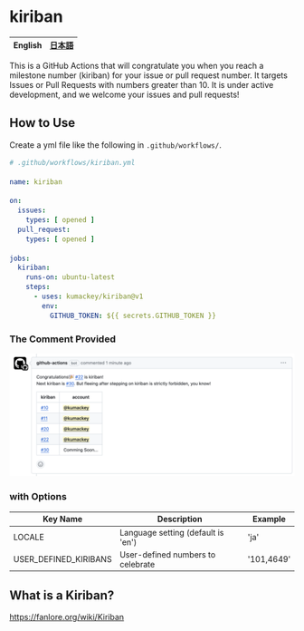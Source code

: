 # kiriban

| **English** | [日本語](/docs/ja.md) |
|-------------|--------------------|

This is a GitHub Actions that will congratulate you when you reach a milestone number (kiriban) for your issue or pull
request number.
It targets Issues or Pull Requests with numbers greater than 10.
It is under active development, and we welcome your issues and pull requests!

## How to Use

Create a yml file like the following in `.github/workflows/`.

```yml:.github/workflows/kiriban.yml
# .github/workflows/kiriban.yml

name: kiriban

on:
  issues:
    types: [ opened ]
  pull_request:
    types: [ opened ]

jobs:
  kiriban:
    runs-on: ubuntu-latest
    steps:
      - uses: kumackey/kiriban@v1
        env:
          GITHUB_TOKEN: ${{ secrets.GITHUB_TOKEN }}
```

### The Comment Provided

![The comment posted by the Action](/img/comment_en.png)

### with Options

| Key Name              | Description                        | Example    |
|-----------------------|------------------------------------|------------|
| LOCALE                | Language setting (default is 'en') | 'ja'       |
| USER_DEFINED_KIRIBANS | User-defined numbers to celebrate  | '101,4649' |

## What is a Kiriban?

https://fanlore.org/wiki/Kiriban